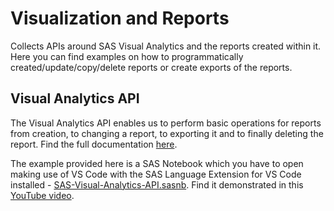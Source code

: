 # Visualization and Reports

Collects APIs around SAS Visual Analytics and the reports created within it. Here you can find examples on how to programmatically created/update/copy/delete reports or create exports of the reports.

## Visual Analytics API

The Visual Analytics API enables us to perform basic operations for reports from creation, to changing a report, to exporting it and to finally deleting the report. Find the full documentation [here](https://developer.sas.com/rest-apis/visualAnalytics).

The example provided here is a SAS Notebook which you have to open making use of VS Code with the SAS Language Extension for VS Code installed - [SAS-Visual-Analytics-API.sasnb](./SAS-Visual-Analytics-API.sasnb). Find it demonstrated in this [YouTube video](https://youtu.be/b3mAOTfeTe4).
